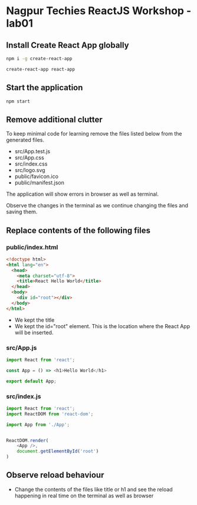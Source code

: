 # Nagpur Techies ReactJS Workshop - lab01

## Install Create React App globally

```bash
npm i -g create-react-app
```

```bash
create-react-app react-app
```

## Start the application 

```bash
npm start
```

## Remove additional clutter

To keep minimal code for learning remove the files listed below from the generated files.

* src/App.test.js
* src/App.css
* src/index.css
* src/logo.svg
* public/favicon.ico
* public/manifest.json

The application will show errors in browser as well as terminal.

Observe the changes in the terminal as we continue changing the files and saving them.

## Replace contents of the following files

### public/index.html

```html
<!doctype html>
<html lang="en">
  <head>
    <meta charset="utf-8">
    <title>React Hello World</title>
  </head>
  <body>
    <div id="root"></div>
  </body>
</html>
```

* We kept the title 
* We kept the id="root" element.  This is the location where the React App will be inserted.

### src/App.js

```js
import React from 'react';

const App = () => <h1>Hello World</h1>

export default App;
```

### src/index.js

```js
import React from 'react';
import ReactDOM from 'react-dom';

import App from './App';


ReactDOM.render(
    <App />, 
    document.getElementById('root')
)
```

## Observe reload behaviour

* Change the contents of the files like title or h1 and see the reload happening in real time on the terminal as well as browser